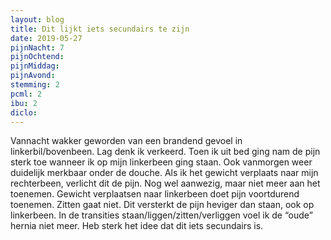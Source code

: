 ```yaml
---
layout: blog
title: Dit lijkt iets secundairs te zijn
date: 2019-05-27
pijnNacht: 7
pijnOchtend: 
pijnMiddag: 
pijnAvond: 
stemming: 2
pcml: 2
ibu: 2
diclo: 
---
```


Vannacht wakker geworden van een brandend gevoel in linkerbil/bovenbeen. Lag denk ik verkeerd. Toen ik uit bed ging nam de pijn sterk toe wanneer ik op mijn linkerbeen ging staan. Ook vanmorgen weer duidelijk merkbaar onder de douche. Als ik het gewicht verplaats naar mijn rechterbeen, verlicht dit de pijn. Nog wel aanwezig, maar niet meer aan het toenemen. Gewicht verplaatsen naar linkerbeen doet pijn voortdurend toenemen. Zitten gaat niet. Dit versterkt de pijn heviger dan staan, ook op linkerbeen.In de transities staan/liggen/zitten/verliggen voel ik de “oude” hernia niet meer. Heb sterk het idee dat dit iets secundairs is. 

